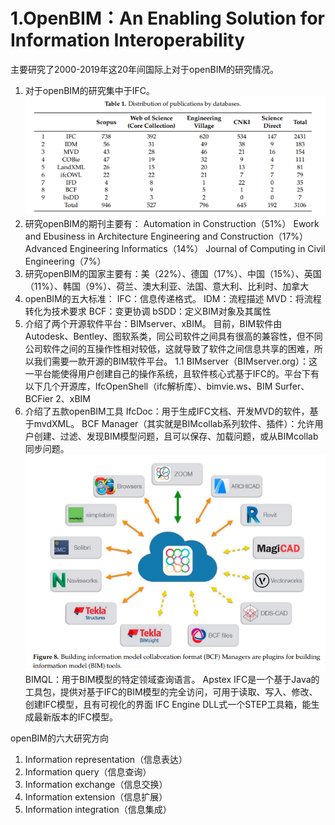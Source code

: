 # 1.OpenBIM：An Enabling Solution for Information Interoperability
主要研究了2000-2019年这20年间国际上对于openBIM的研究情况。
1. 对于openBIM的研究集中于IFC。
![Alt text](images/openBIM%E7%A0%94%E7%A9%B6%E6%96%B9%E5%90%91.png)
1. 研究openBIM的期刊主要有：
    Automation in Construction（51%）
    Ework and Ebusiness in Architecture Engineering and Construction（17%）
    Advanced Engineering Informatics（14%）
    Journal of Computing in Civil Engineering（7%）
2. 研究openBIM的国家主要有：美（22%）、德国（17%）、中国（15%）、英国（11%）、韩国（9%）、荷兰、澳大利亚、法国、意大利、比利时、加拿大
3. openBIM的五大标准：
   IFC：信息传递格式。
   IDM：流程描述
   MVD：将流程转化为技术要求
   BCF：变更协调
   bSDD：定义BIM对象及其属性
4. 介绍了两个开源软件平台：BIMserver、xBIM。
   目前，BIM软件由Autodesk、Bentley、图软系类，同公司软件之间具有很高的兼容性，但不同公司软件之间的互操作性相对较低，这就导致了软件之间信息共享的困难，所以我们需要一款开源的BIM软件平台。
   1.1 BIMserver（BIMserver.org）：这一平台能使得用户创建自己的操作系统，且软件核心式基于IFC的。平台下有以下几个开源库，IfcOpenShell（ifc解析库）、bimvie.ws、BIM Surfer、BCFier
   2、xBIM
5. 介绍了五款openBIM工具
   IfcDoc：用于生成IFC文档、开发MVD的软件，基于mvdXML。
   BCF Manager（其实就是BIMcollab系列软件、插件）：允许用户创建、过滤、发现BIM模型问题，且可以保存、加载问题，或从BIMcollab同步问题。
   ![Alt text](images/BIMcollab%E7%B3%BB%E5%88%97.png)
   BIMQL：用于BIM模型的特定领域查询语言。
   Apstex IFC是一个基于Java的工具包，提供对基于IFC的BIM模型的完全访问，可用于读取、写入、修改、创建IFC模型，且有可视化的界面
   IFC Engine DLL式一个STEP工具箱，能生成最新版本的IFC模型。

openBIM的六大研究方向
1. Information representation（信息表达）
2. Information query（信息查询）
3. Information exchange（信息交换）
4. Information extension（信息扩展）
5. Information integration（信息集成）

   